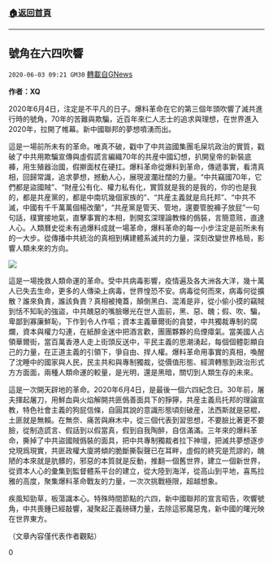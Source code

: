 ###  [:house:返回首頁](https://github.com/ourhimalayas/txt)
---

## 號角在六四吹響
`2020-06-03 09:21 GM30` [轉載自GNews](https://gnews.org/zh-hant/221774/)

**作者：XQ**

2020年6月4日，注定是不平凡的日子。爆料革命在它的第三個年頭吹響了滅共進行時的號角，70年的苦難與欺騙，近百年來仁人志士的追求與理想，在世界進入2020年，拉開了帷幕。新中國聯邦的夢想噴湧而出。

這是一場前所未有的革命。唯真不破，戳中了中共盜國集團毛屎坑政治的實質，戳破了中共用欺騙宣傳與虛假謊言編織70年的共産中國幻想，扒開皇帝的新裝底褲，用生殖器治國，假擀面杖在硬扛。爆料革命從爆料到革命，傳遞事實，看清真相，回歸常識，追求夢想，撼動人心，展現波瀾壯闊的力量。“中共竊國70年，它們都是盜國賊”、“財産公有化、權力私有化，實質就是我的是我的，你的也是我的，都是共産黨的，都是中南坑幾個家族的”、“共産主義就是烏托邦”、“中共不滅，中國有千千萬萬個楊改蘭”，“共産黨是管天、管地，還要管脫褲子放屁”一句句話，樸實接地氣，直擊事實的本相，剝開玄深理論教條的僞裝，言簡意赅，直達人心。人類曆史從未有過爆料成就一場革命，爆料革命的每一小步注定是前所未有的一大步。從傳播中共統治的真相到構建體系滅共的力量，深刻改變世界格局，影響人類未來的方向。

![](https://s3.amazonaws.com/gnews-media-offload/wp-content/uploads/2020/06/03091841/image0-11.jpg)

這是一場挽救人類命運的革命。受中共病毒影響，疫情遍及各大洲各大洋，幾十萬人已失去生命，更多的人傳染上病毒，世界惶恐不安。病毒從何而來，病毒何從擴散？誰來負責，誰該負責？真相被掩蓋，顛倒黑白、混淆是非，從小偷小摸的竊賊到恬不知恥的強盜，中共醜惡的嘴臉曝光在世人面前，黑、惡、醜；假、吹、騙，卑鄙到寡廉鮮恥，下作到令人作嘔；資本主義華爾街的貪婪，中共獨裁專制的腐爛，資本與權力勾連，在紙醉金迷中把酒言歡，團團夥夥的烏煙瘴氣。當美國人占領華爾街，當百萬香港人走上街頭反送中，平民主義的思潮湧起，每個個體彰顯自己的力量，在正道主義的引領下，爭自由、捍人權。爆料革命用事實的真相，喚醒了沈睡中的國家與人民，民主共和與專制獨裁，從價值形態、經濟轉態到政治形式方方面面，兩種人類命運的較量，是光明，還是黑暗，關切到人類生存的未來。

這是一次開天辟地的革命。2020年6月4日，是最後一個六四紀念日。30年前，屠夫揮起屠刀，用鮮血與火焰解開共匪僞善面具下的猙獰，共産主義烏托邦的理論宣教，特色社會主義的狗屁信條，自圓其說的意識形態頃刻破産，法西斯就是惡棍，土匪就是無賴。在無奈、痛苦與麻木中，從三個代表到習思想，不要臉比著更不要臉，從制造謊言、假話到以假當真，假到自我陶醉，自信滿滿。三年來的爆料革命，撕掉了中共盜國賊僞裝的面具，把中共專制獨裁者拉下神壇，把滅共夢想逐步兌現爲現實，共匪政權大廈將傾的脆斷撕裂聲已在耳畔，虛假的終究是荒謬的，醜陋的本來就是肮髒的，邪惡的本質就是反動，推翻一個舊世界，建立一個新世界，從資本人心的彙集到監督體系平台的建立，從大陸到海洋，從高山到平地，喜馬拉雅的高度，聚集爆料革命戰友的力量，一次次挑戰極限，超越想象。

疾風知勁草，板蕩識本心。特殊時間節點的六四，新中國聯邦的宣言昭告，吹響號角，中共喪鍾已經敲響，凝聚起正義磅礴力量，去除這邪魔惡鬼，新中國的曙光映在世界東方。

（文章內容僅代表作者觀點）

0
